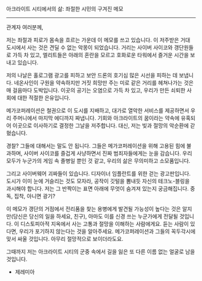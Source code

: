 아크라이트 시티에서의 삶: 좌절한 시민의 구겨진 메모

---

관계자 여러분께,

저는 좌절과 피로가 몸속을 흐르는 가운데 이 메모를 쓰고 있습니다. 이 저주받은 거대 도시에서 사는 것은 견딜 수 없는 악몽이 되었습니다. 거리는 사이버 사이코와 갱단원들로 가득 차 있고, 엘리트들은 아래의 혼란을 모르고 호화로운 타워에서 즐거운 시간을 보내고 있습니다.

저의 나날은 홀로그램 광고를 피하고 보안 드론의 호기심 많은 시선을 피하는 데 보냅니다. 네온사인이 구원을 약속하지만 거짓 희망만 주는 미로 같은 거리를 헤쳐나가는 것은 매 걸음마다 도박입니다. 이곳의 공기는 오염으로 가득 차 있고, 우리가 만든 쇠퇴한 사회에 대한 적절한 은유입니다.

메가코퍼레이션은 철권으로 이 도시를 지배하고, 대가로 열악한 서비스를 제공하면서 우리 주머니에서 마지막 에디까지 짜냅니다. 기회와 아크라이트의 꿈이라는 약속에 유혹되어 이곳으로 이사하기로 결정한 그날을 저주합니다. 대신, 저는 빚과 절망의 악순환에 갇혔습니다.

경찰? 그들에 대해서는 말도 안 됩니다. 그들은 메가코퍼레이션을 위해 고용된 힘에 불과하며, 사이버 사이코를 즐겁게 사냥하면서 진짜 범죄자들에게는 눈을 감습니다. 우리 모두가 누군가의 게임 속 졸병일 뿐인 것 같고, 우리의 삶은 무의미하고 소모품입니다.

그리고 사이버웨어 괴짜들이 있습니다. 디자이너 임플란트를 위한 걷는 광고판입니다. 도시가 이미 눈에 거슬리는 것도 모자라, 공작이 깃털을 뽐내듯 자신의 테크노-블링을 과시해야 합니다. 저는 그 반짝이는 표면 아래에 무엇이 숨겨져 있는지 궁금해집니다. 중독, 집착, 아니면 광기?

이 메모가 갱단의 거점에서 전리품을 찾는 용병에게 발견될 가능성이 높다는 것은 알지만(당신은 당신의 일을 하세요, 친구), 아마도 이를 신경 쓰는 누군가에게 전달될 것입니다. 이 디스토피아적 지옥에서 사는 고통과 절망을 이해하는 사람에게요. 듣는 사람이 있다면, 우리가 포기하지 않는다는 것을 알아주세요. 메가코퍼레이션과 그들의 꼭두각시에 맞서 싸울 것입니다. 아무리 절망적으로 보이더라도요.

그때까지 저는 아크라이트 시티의 군중 속에서 길을 잃은 또 다른 이름 없는 얼굴로 남을 것입니다.

- 제레미아
